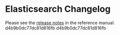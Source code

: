 # Elasticsearch Changelog

Please see the [release notes](https://www.elastic.co/guide/en/elasticsearch/reference/current/es-release-notes.html) in the reference manual.
d4b9b0dc77dc81d816fb
d4b9b0dc77dc81d816fb
